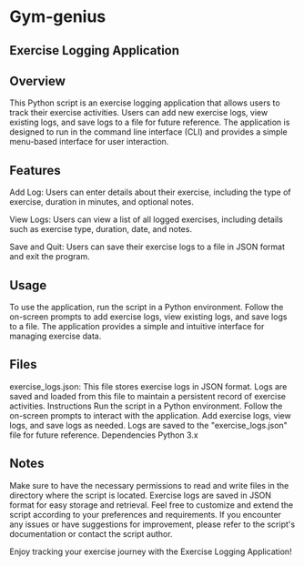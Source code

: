 # Gym-genius
## Exercise Logging Application
## Overview
This Python script is an exercise logging application that allows users to track their exercise activities. Users can add new exercise logs, view existing logs, and save logs to a file for future reference. The application is designed to run in the command line interface (CLI) and provides a simple menu-based interface for user interaction.

## Features
Add Log: Users can enter details about their exercise, including the type of exercise, duration in minutes, and optional notes.

View Logs: Users can view a list of all logged exercises, including details such as exercise type, duration, date, and notes.

Save and Quit: Users can save their exercise logs to a file in JSON format and exit the program.

## Usage
To use the application, run the script in a Python environment. Follow the on-screen prompts to add exercise logs, view existing logs, and save logs to a file. The application provides a simple and intuitive interface for managing exercise data.

## Files
exercise_logs.json: This file stores exercise logs in JSON format. Logs are saved and loaded from this file to maintain a persistent record of exercise activities.
Instructions
Run the script in a Python environment.
Follow the on-screen prompts to interact with the application.
Add exercise logs, view logs, and save logs as needed.
Logs are saved to the "exercise_logs.json" file for future reference.
Dependencies
Python 3.x

## Notes
Make sure to have the necessary permissions to read and write files in the directory where the script is located.
Exercise logs are saved in JSON format for easy storage and retrieval.
Feel free to customize and extend the script according to your preferences and requirements. If you encounter any issues or have suggestions for improvement, please refer to the script's documentation or contact the script author.

Enjoy tracking your exercise journey with the Exercise Logging Application!
